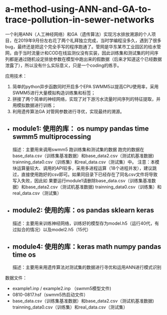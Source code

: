 # a-method-using-ANN-and-GA-to-trace-pollution-in-sewer-networks
一个利用ANN（人工神经网络）和GA（遗传算法）实现污水排放溯源的个人项目，在2019年9月份左右花了两个礼拜独立完成，当时学编程没多久，遇到了很多bug，最终还是把这个完全手写的程序跑通了。管网是华东某市工业园区的给水管网，由于当时流量计和COD在线监测仪没有实装，因此训练集和测试集的时间序列都是通过随机设定排放参数在模型中跑出来的假数据（后来才知道这个已经数据泄露了），所以没有什么实际意义，只是一个coding的练手。
 
 应用技术：
 1. 简单的python异步函数同时开启多个EPA SWMM5以提高CPU使用率，采用SWMM5进行大量模拟构造训练集和标签；
 2. 拼接了两个简单的神经网络，实现了对下游污水流量时间序列的特征提取，并用模拟数据进行训练；
 3. 利用遗传算法GA 对管网参数进行寻优，实现最终的溯源。
 
 * ## module1:  使用的库： os  numpy  pandas  time   swmm5   multiprocessing
	描述：主要用来调用swmm5 跑训练集和测试集的数据 跑完的数据在base_data.csv（训练集基准数据）和base_data2.csv（测试机基准数据)  trainning_data0.csv（训练集）和real_data.csv（测试集）中。
	注意：本模块运算量较大、调用的API较多，采用多进程运算（18个进程并发），建议跳过，直接使用跑好的csv即可。如果同目录下已经存在了同名csv文件将导致写入失败，因此如
	果要运行module1请删除base_data.csv（训练集基准数据）和base_data2.csv（测试机基准数据)  trainning_data0.csv（训练集）和real_data.csv（测试集）

 * ## module2: 使用的库：os  pandas  sklearn  keras
	描述：主要用来训练神经网络，训练好的模型存为model.h5（运行40代，有过拟合的情况）以及model2.h5（15代）

 * ## module4: 使用的库：keras  math  numpy  pandas  time  os
	描述：主要用来用遗传算法对测试集的数据进行寻优和运用ANN进行模式识别

数据文件：
* example1.inp / example2.inp  （swmm5模型文件)
* 0810-0817.hsf（swmm5热启动文件）
* base_data.csv（训练集基准数据）和base_data2.csv（测试机基准数据)  trainning_data0.csv（训练集）和real_data.csv（测试集）

